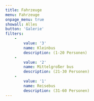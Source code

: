 ```yaml
---
title: Fahrzeuge
menu: Fahrzeuge
onpage_menu: true
showall: Alles
button: 'Galerie'
filters:
    -
        value: '3'
        name: Kleinbus
        description: (1-20 Personen)
    -
        value: '2'
        name: Mittelgroßer bus
        description: (21-30 Personen)
    -
        value: '1'
        name: Reisebus
        description: (31-60 Personen)
---
```

